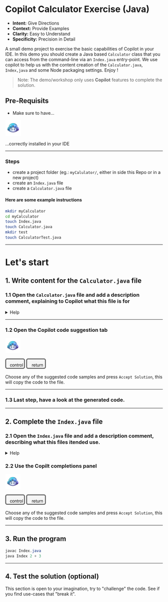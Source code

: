# Copilot Calculator Exercise (Java)

- **Intent:** Give Directions
- **Context:** Provide Examples
- **Clarity:** Easy to Understand
- **Specificity:** Precision in Detail

A small demo project to exercise the basic capabilities of Copilot in your IDE. In this demo you should create a Java based `Calculator` class that you can access from the command-line via an `Index.java` entry-point. We use copilot to help us with the content creation of the `Calculator.java`, `Index,java` and some Node packaging settings. Enjoy !

>Note: The demo/workshop only uses **Copilot** features to complete the solution.

## Pre-Requisits

- Make sure to have...

<img width="10%" src="images/copilot.png">

...correctly installed in your IDE

----
### Steps
- create a project folder (eg.: `myCalulator/`, either in side this Repo or in a new project)
- create an `Index.java` file
- create a `Calculator.java` file

#### Here are some example instructions

```bash
mkdir myCalculator
cd myCalculator
touch Index.java
touch Calculator.java
mkdir test
touch CalculatorTest.java
```

---

# Let's start

## 1. Write content for the `Calculator.java` file

### 1.1 Open the `Calculator.java` file and add a description comment, explaining to Copilot what this file is for

<details><summary>Help</summary>
<p>

```node
/**
 * @desciption: A Calculator class that can add, subtract, multiply, modulo, 
 *              exponent and divide by taking in two numbers and an operator.
 *              It throws an error if the operator is invalid or if the second
 *              number is zero and the operator is division.  
 *  
 * @param {number} num1
 * @param {number} num2
 * @param {string} operator
 * 
 * @returns {number} result of the operation
 */
```

</p>
</details>

---

### 1.2 Open the Copilot code suggestion tab

<img width="48px" src="images/copilot.png"> 

![control](images/control-key.png)
![return](images/return-key.png)

Choose any of the suggested code samples and press `Accept Solution`, this will copy the code to the file.

---

### 1.3 Last step, have a look at the generated code.

---

## 2. Complete the `Index.java` file

### 2.1 Open the `Index.java` file and add a description comment, describing what this files itended use.

<details><summary>Help</summary>
<p>

```node
/**
 * @description This is a simple class that takes in two numbers, an operator
 * and uses the calculator class to compute the results.
 * Usage:
 * java Index 1 + 2
 * java Index 1 - 2
 * java Index 1 * 2
 * java Index 1 / 2
 * 
 * Note: The * and ^ operators need to be escaped with a backslash, to prevent the shell from interpreting them.
 * Example: java Index 1 \* 2
 * 
 */
 ```

</p>
</details>

### 2.2 Use the Copilt completions panel

<img width="48px" src="images/copilot.png">

![control](images/control-key.png)
![return](images/return-key.png)

Choose any of the suggested code samples and press `Accept Solution`, this will copy the code to the file.

---

## 3. Run the program

```java
javac Index.java
java Index 2 + 3
```

---

## 4. Test the solution (optional)

This section is open to your imagination, try to "challenge" the code. See if you find use-cases that "break it".


